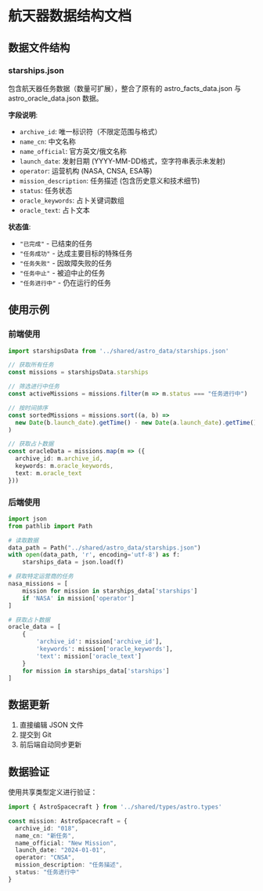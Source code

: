 # 航天器数据结构文档

## 数据文件结构

### starships.json
包含航天器任务数据（数量可扩展），整合了原有的 astro_facts_data.json 与 astro_oracle_data.json 数据。

**字段说明**:
- `archive_id`: 唯一标识符（不限定范围与格式）
- `name_cn`: 中文名称
- `name_official`: 官方英文/俄文名称
- `launch_date`: 发射日期 (YYYY-MM-DD格式，空字符串表示未发射)
- `operator`: 运营机构 (NASA, CNSA, ESA等)
- `mission_description`: 任务描述 (包含历史意义和技术细节)
- `status`: 任务状态
- `oracle_keywords`: 占卜关键词数组
- `oracle_text`: 占卜文本

**状态值**:
- `"已完成"` - 已结束的任务
- `"任务成功"` - 达成主要目标的特殊任务
- `"任务失败"` - 因故障失败的任务
- `"任务中止"` - 被迫中止的任务
- `"任务进行中"` - 仍在运行的任务

## 使用示例

### 前端使用
```typescript
import starshipsData from '../shared/astro_data/starships.json'

// 获取所有任务
const missions = starshipsData.starships

// 筛选进行中任务
const activeMissions = missions.filter(m => m.status === "任务进行中")

// 按时间排序
const sortedMissions = missions.sort((a, b) => 
  new Date(b.launch_date).getTime() - new Date(a.launch_date).getTime()
)

// 获取占卜数据
const oracleData = missions.map(m => ({
  archive_id: m.archive_id,
  keywords: m.oracle_keywords,
  text: m.oracle_text
}))
```

### 后端使用
```python
import json
from pathlib import Path

# 读取数据
data_path = Path("../shared/astro_data/starships.json")
with open(data_path, 'r', encoding='utf-8') as f:
    starships_data = json.load(f)

# 获取特定运营商的任务
nasa_missions = [
    mission for mission in starships_data['starships'] 
    if 'NASA' in mission['operator']
]

# 获取占卜数据
oracle_data = [
    {
        'archive_id': mission['archive_id'],
        'keywords': mission['oracle_keywords'],
        'text': mission['oracle_text']
    }
    for mission in starships_data['starships']
]
```

## 数据更新

1. 直接编辑 JSON 文件
2. 提交到 Git
3. 前后端自动同步更新

## 数据验证

使用共享类型定义进行验证：
```typescript
import { AstroSpacecraft } from '../shared/types/astro.types'

const mission: AstroSpacecraft = {
  archive_id: "018",
  name_cn: "新任务",
  name_official: "New Mission",
  launch_date: "2024-01-01",
  operator: "CNSA",
  mission_description: "任务描述",
  status: "任务进行中"
}
```
